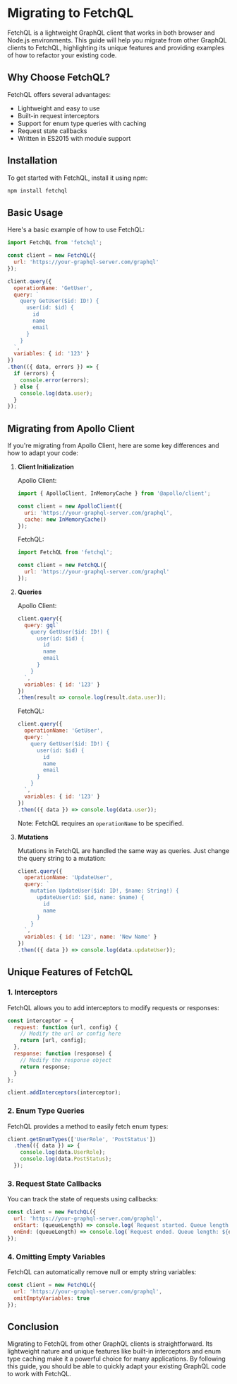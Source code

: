 # Migrating to FetchQL

FetchQL is a lightweight GraphQL client that works in both browser and Node.js environments. This guide will help you migrate from other GraphQL clients to FetchQL, highlighting its unique features and providing examples of how to refactor your existing code.

## Why Choose FetchQL?

FetchQL offers several advantages:

- Lightweight and easy to use
- Built-in request interceptors
- Support for enum type queries with caching
- Request state callbacks
- Written in ES2015 with module support

## Installation

To get started with FetchQL, install it using npm:

```bash
npm install fetchql
```

## Basic Usage

Here's a basic example of how to use FetchQL:

```javascript
import FetchQL from 'fetchql';

const client = new FetchQL({
  url: 'https://your-graphql-server.com/graphql'
});

client.query({
  operationName: 'GetUser',
  query: `
    query GetUser($id: ID!) {
      user(id: $id) {
        id
        name
        email
      }
    }
  `,
  variables: { id: '123' }
})
.then(({ data, errors }) => {
  if (errors) {
    console.error(errors);
  } else {
    console.log(data.user);
  }
});
```

## Migrating from Apollo Client

If you're migrating from Apollo Client, here are some key differences and how to adapt your code:

1. **Client Initialization**

   Apollo Client:
   ```javascript
   import { ApolloClient, InMemoryCache } from '@apollo/client';

   const client = new ApolloClient({
     uri: 'https://your-graphql-server.com/graphql',
     cache: new InMemoryCache()
   });
   ```

   FetchQL:
   ```javascript
   import FetchQL from 'fetchql';

   const client = new FetchQL({
     url: 'https://your-graphql-server.com/graphql'
   });
   ```

2. **Queries**

   Apollo Client:
   ```javascript
   client.query({
     query: gql`
       query GetUser($id: ID!) {
         user(id: $id) {
           id
           name
           email
         }
       }
     `,
     variables: { id: '123' }
   })
   .then(result => console.log(result.data.user));
   ```

   FetchQL:
   ```javascript
   client.query({
     operationName: 'GetUser',
     query: `
       query GetUser($id: ID!) {
         user(id: $id) {
           id
           name
           email
         }
       }
     `,
     variables: { id: '123' }
   })
   .then(({ data }) => console.log(data.user));
   ```

   Note: FetchQL requires an `operationName` to be specified.

3. **Mutations**

   Mutations in FetchQL are handled the same way as queries. Just change the query string to a mutation:

   ```javascript
   client.query({
     operationName: 'UpdateUser',
     query: `
       mutation UpdateUser($id: ID!, $name: String!) {
         updateUser(id: $id, name: $name) {
           id
           name
         }
       }
     `,
     variables: { id: '123', name: 'New Name' }
   })
   .then(({ data }) => console.log(data.updateUser));
   ```

## Unique Features of FetchQL

### 1. Interceptors

FetchQL allows you to add interceptors to modify requests or responses:

```javascript
const interceptor = {
  request: function (url, config) {
    // Modify the url or config here
    return [url, config];
  },
  response: function (response) {
    // Modify the response object
    return response;
  }
};

client.addInterceptors(interceptor);
```

### 2. Enum Type Queries

FetchQL provides a method to easily fetch enum types:

```javascript
client.getEnumTypes(['UserRole', 'PostStatus'])
  .then(({ data }) => {
    console.log(data.UserRole);
    console.log(data.PostStatus);
  });
```

### 3. Request State Callbacks

You can track the state of requests using callbacks:

```javascript
const client = new FetchQL({
  url: 'https://your-graphql-server.com/graphql',
  onStart: (queueLength) => console.log(`Request started. Queue length: ${queueLength}`),
  onEnd: (queueLength) => console.log(`Request ended. Queue length: ${queueLength}`)
});
```

### 4. Omitting Empty Variables

FetchQL can automatically remove null or empty string variables:

```javascript
const client = new FetchQL({
  url: 'https://your-graphql-server.com/graphql',
  omitEmptyVariables: true
});
```

## Conclusion

Migrating to FetchQL from other GraphQL clients is straightforward. Its lightweight nature and unique features like built-in interceptors and enum type caching make it a powerful choice for many applications. By following this guide, you should be able to quickly adapt your existing GraphQL code to work with FetchQL.